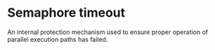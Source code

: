 # Semaphore timeout

An internal protection mechanism used to ensure proper operation of parallel execution paths has failed.
